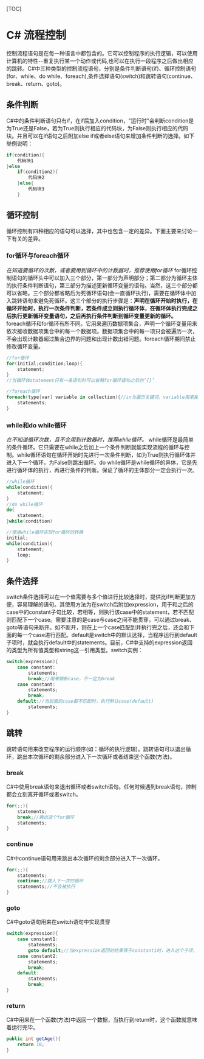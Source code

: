 [TOC]

# C# 流程控制

控制流程语句是在每一种语言中都包含的。它可以控制程序的执行逻辑，可以使用计算机的特性--重复执行某一个动作或代码,也可以在执行一段程序之后做出相应的跳转。C#中三种类型的控制流程语句，分别是条件判断语句(if)、循环控制语句(for、while、do while、foreach),条件选择语句(switch)和跳转语句(continue、break、return、goto)。

## 条件判断

C#中的条件判断语句只有if，在if后加入condition，"运行时"会判断condition是为True还是False，若为True则执行相应的代码块，为False则执行相应的代码块。并且可以在if语句之后附加else if或者else语句来增加条件判断的选择。如下举例说明：<br>

```C#
if(condition){
    代码块1
}else 
    if(condition2){
        代码块2
    }else{
        代码块3
    }
```

## 循环控制

循环控制有四种相应的语句可以选择，其中也包含一定的差异。下面主要来讨论一下有关的差异。

### for循环与foreach循环

*在知道要循环的次数，或者要用到循环中的计数器时，推荐使用for循环*
for循环控制语句的循环头中可以加入三个部分，第一部分为声明部分；第二部分为循环主体的执行条件判断语句，第三部分为描述更新循环变量的语句。当然，这三个部分都可以省略。三个部分都省略后为死循环语句(会一直循环执行)，需要在循环体中加入跳转语句来避免死循环。这三个部分的执行步骤是：**声明在循环开始时执行，在循环开始时，执行一次条件判断，若条件成立则执行循环体，在循环体执行完成之后执行更新循环变量语句，之后再执行条件判断到循环变量更新的循环。**<br>
foreach循环和for循环有所不同。它用来遍历数据项集合，声明一个循环变量用来依次接收数据项集合中的每一个数据项。数据项集合中的每一项只会被遍历一次，不会出现计数器超过集合边界的问题和出现计数出错问题。foreach循环期间禁止修改循环变量。

```C#
//for循环
for(initial;condition;loop){
    statement;
}
//当循环体statement只有一条语句时可以省略for循环语句之后的‘{}’

//foreach循环
foreach(type[var] variable in collection){//in为遍历关键词，variable用来接收数据项集合中的每一项
    statements;
}
```

### while和do while循环

*在不知道循环次数，且不会用到计数器时，推荐while循环。*
while循环是最简单的条件循环。它只需要在while之后加上一个条件判断就能实现流程的循环与控制。while循环语句在循环开始时先进行一次条件判断，如为True则执行循环体并进入下一个循环，为False则跳出循环。do while循环是while循环的异体，它是先进行循环体的执行，再进行条件的判断。保证了循环的主体部分一定会执行一次。<br>

```C#
//while循环
while(condition){
    statement;
}
//do while循环
do{
    statement;
}while(condition)

//使用while循环实现for循环的转换
initial;
while(condition){
    statement;
    loop;
}
```

## 条件选择

switch条件选择可以在一个值需要与多个值进行比较选择时，提供比if判断更加方便，容易理解的语句。其使用方法为在switch后附加expression，用于和之后的case中的constant子句比较，若相等，则执行该case中的statement，若不匹配则匹配下一个case。需要注意的是case与case之间不能贯穿，可以通过break、goto等语句来断开。如不断开，则在上一个case匹配到并执行完之后，还会和下面的每一个case进行匹配。default是switch中的默认选择，当程序运行到default子项时，就会执行default中的statements。目前，C#中支持的expression返回的类型为所有值类型和string这一引用类型。switch实例：<br>

```C#
switch(expression){
    case constant:
        statements;
        break;//用来隔断case，不一定为break
    case constant:
        statements;
        break;
    default://当前面的case都不匹配时，执行默认case(default)
        statements;
}
```

## 跳转

跳转语句用来改变程序的运行顺序(如：循环的执行逻辑)。跳转语句可以退出循环，跳出本次循环的剩余部分进入下一次循环或者结束这个函数(方法)。

### break

C#中使用break语句来退出循环或者switch语句。任何时候遇到break语句，控制都会立刻离开循环或者switch。<br>

```C#
for(;;){
    statements;
    break;//跳出这个for循环
    statements;
}
```

### continue

C#中continue语句用来跳出本次循环的剩余部分进入下一次循环。<br>

```C#
for(;;){
    statements;
    continue;//跳入下一次的循环
    statements;//不会被执行
}
```

### goto

C#中goto语句用来在switch语句中实现贯穿<br>

```C#
switch(expression){
    case constant1:
        statements;
        goto default;//当expression返回的结果等于constant1时，进入这个子项，运行到goto之后会跳到default子项，继续运行。
    case constant2:
        statements;
        break;
    default:
        statements;
        break;
}
```

### return

C#中用来在一个函数(方法)中返回一个数据，当执行到return时，这个函数就意味着运行完毕。<br>

```C#
public int getAge(){
    return 18;
}
```